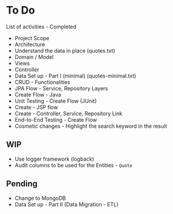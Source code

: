 # To Do

List of activities - Completed

* Project Scope 
* Architecture
* Understand the data in place (quotes.txt)
* Domain / Model 
* Views
* Controller
* Data Set up - Part I (minimal) (quotes-minimal.txt)
* CRUD - Functionalities
* JPA Flow - Service, Repository Layers
* Create Flow - Java
* Unit Testing - Create Flow (JUnit)
* Create - JSP flow
* Create - Controller, Service, Repository Link
* End-to-End Testing - Create Flow 
* Cosmetic changes - Highlight the search keyword in the result

## WIP 

* Use logger framework (logback)
* Audit columns to be used for the Entities - `Quote`

## Pending

* Change to MongoDB
* Data Set up - Part II (Data Migration - ETL)